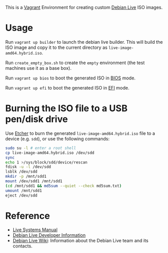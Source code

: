 This is a [Vagrant](https://www.vagrantup.com/) Environment for creating custom [Debian Live](https://www.debian.org/CD/live/) ISO images.

# Usage

Run `vagrant up builder` to launch the debian live builder. This will build the ISO image and copy it to the current directory as `live-image-amd64.hybrid.iso`.

Run `create_empty_box.sh` to create the `empty` environment (the test machines use it as a base box).

Run `vagrant up bios` to boot the generated ISO in [BIOS](https://en.wikipedia.org/wiki/BIOS) mode.

Run `vagrant up efi` to boot the generated ISO in [EFI](https://en.wikipedia.org/wiki/Unified_Extensible_Firmware_Interface) mode.


# Burning the ISO file to a USB pen/disk drive

Use [Etcher](https://www.etcher.io/) to burn the generated `live-image-amd64.hybrid.iso` file to a device (e.g. `sdd`), or use the following commands:

```bash
sudo su -l # enter a root shell
cp live-image-amd64.hybrid.iso /dev/sdd
sync
echo 1 >/sys/block/sdd/device/rescan
fdisk -u -l /dev/sdd
lsblk /dev/sdd
mkdir -p /mnt/sdd1
mount /dev/sdd1 /mnt/sdd1
(cd /mnt/sdd1 && md5sum --quiet --check md5sum.txt)
umount /mnt/sdd1
eject /dev/sdd
```


# Reference

* [Live Systems Manual](http://debian-live.alioth.debian.org/live-manual/stable/manual/html/live-manual.en.html)
* [Debian Live Developer Information](http://debian-live.alioth.debian.org/)
* [Debian Live Wiki](http://wiki.debian.org/DebianLive): Information about the Debian Live team and its contacts.
